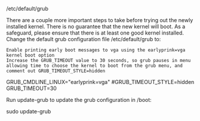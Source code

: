 

/etc/default/grub


There are a couple more important steps to take before trying out the newly installed kernel. There is no guarantee that the new kernel will boot. As a safeguard, please ensure that there is at least one good kernel installed. Change the default grub configuration file /etc/default/grub to:

    Enable printing early boot messages to vga using the earlyprink=vga kernel boot option
    Increase the GRUB_TIMEOUT value to 30 seconds, so grub pauses in menu allowing time to choose the kernel to boot from the grub menu, and comment out GRUB_TIMEOUT_STYLE=hidden

GRUB_CMDLINE_LINUX="earlyprink=vga"
#GRUB_TIMEOUT_STYLE=hidden
GRUB_TIMEOUT=30

Run update-grub to update the grub configuration in /boot:

sudo update-grub












